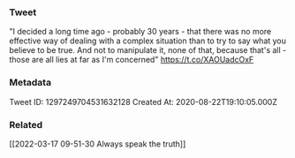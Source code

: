 ### Tweet
"I decided a long time ago - probably 30 years - that there was no more effective way of dealing with a complex situation than to try to say what you believe to be true. And not to manipulate it, none of that, because that's all - those are all lies at far as I'm concerned" https://t.co/XAOUadcOxF

### Metadata
Tweet ID: 1297249704531632128
Created At: 2020-08-22T19:10:05.000Z

### Related
[[2022-03-17 09-51-30 Always speak the truth]]

